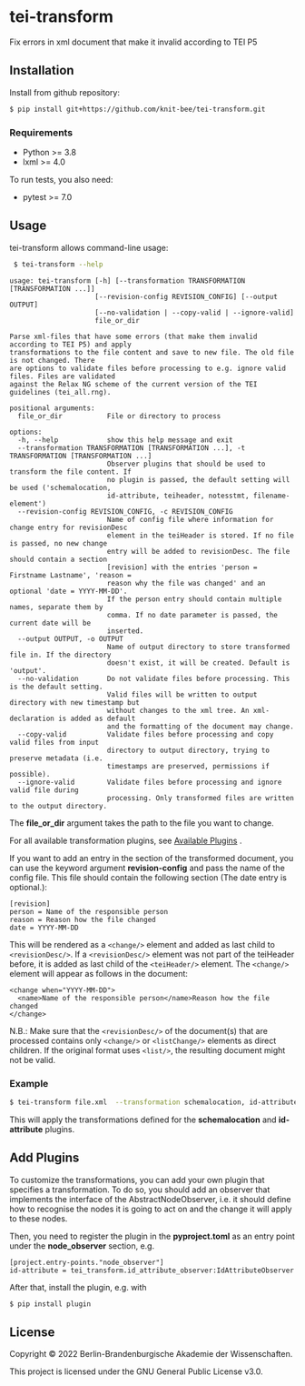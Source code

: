 # tei-transform
Fix errors in xml document that make it invalid according to TEI P5


## Installation
Install from github repository:

```sh
$ pip install git+https://github.com/knit-bee/tei-transform.git
```

### Requirements
* Python >= 3.8
* lxml >= 4.0

To run tests, you also need:

* pytest >= 7.0

## Usage
tei-transform allows command-line usage:
```sh
 $ tei-transform --help
 ```
```
usage: tei-transform [-h] [--transformation TRANSFORMATION [TRANSFORMATION ...]]
                     [--revision-config REVISION_CONFIG] [--output OUTPUT]
                     [--no-validation | --copy-valid | --ignore-valid]
                     file_or_dir

Parse xml-files that have some errors (that make them invalid according to TEI P5) and apply
transformations to the file content and save to new file. The old file is not changed. There
are options to validate files before processing to e.g. ignore valid files. Files are validated
against the Relax NG scheme of the current version of the TEI guidelines (tei_all.rng).

positional arguments:
  file_or_dir           File or directory to process

options:
  -h, --help            show this help message and exit
  --transformation TRANSFORMATION [TRANSFORMATION ...], -t TRANSFORMATION [TRANSFORMATION ...]
                        Observer plugins that should be used to transform the file content. If
                        no plugin is passed, the default setting will be used ('schemalocation,
                        id-attribute, teiheader, notesstmt, filename-element')
  --revision-config REVISION_CONFIG, -c REVISION_CONFIG
                        Name of config file where information for change entry for revisionDesc
                        element in the teiHeader is stored. If no file is passed, no new change
                        entry will be added to revisionDesc. The file should contain a section
                        [revision] with the entries 'person = Firstname Lastname', 'reason =
                        reason why the file was changed' and an optional 'date = YYYY-MM-DD'.
                        If the person entry should contain multiple names, separate them by
                        comma. If no date parameter is passed, the current date will be
                        inserted.
  --output OUTPUT, -o OUTPUT
                        Name of output directory to store transformed file in. If the directory
                        doesn't exist, it will be created. Default is 'output'.
  --no-validation       Do not validate files before processing. This is the default setting.
                        Valid files will be written to output directory with new timestamp but
                        without changes to the xml tree. An xml-declaration is added as default
                        and the formatting of the document may change.
  --copy-valid          Validate files before processing and copy valid files from input
                        directory to output directory, trying to preserve metadata (i.e.
                        timestamps are preserved, permissions if possible).
  --ignore-valid        Validate files before processing and ignore valid file during
                        processing. Only transformed files are written to the output directory.
```

The **file_or_dir** argument takes the path to the file you want to change.

For all available transformation plugins, see [Available Plugins](Available_plugins.md) .

If you want to add an entry in the <revisionDesc/> section of the transformed
document, you can use the keyword argument **revision-config** and pass the name of
the config file. This file should contain the following section (The date entry is optional.):

```
[revision]
person = Name of the responsible person
reason = Reason how the file changed
date = YYYY-MM-DD
```

This will be rendered as a `<change/>` element and added as last child to `<revisionDesc/>`. If
 a `<revisionDesc/>` element was not part of the teiHeader before, it is added as last child
 of the `<teiHeader/>` element. The `<change/>` element will appear as follows in the document:

```
<change when="YYYY-MM-DD">
  <name>Name of the responsible person</name>Reason how the file changed
</change>
```
N.B.: Make sure that the `<revisionDesc/>` of the document(s) that are processed
 contains only `<change/>` or `<listChange/>` elements as direct children. If the
 original format uses `<list/>`, the resulting document might not be valid.


### Example

```sh
$ tei-transform file.xml  --transformation schemalocation, id-attribute
```
This will apply the transformations defined for the **schemalocation** and **id-attribute**
plugins.

## Add Plugins
To customize the transformations, you can add your own plugin that specifies a
transformation. To do so, you should add an observer that implements the interface
of the AbstractNodeObserver, i.e. it should define how to recognise the nodes it
 is going to act on and the change it will apply to these nodes.

Then, you need to register the plugin in the **pyproject.toml** as an entry point under
the **node_observer** section, e.g.

```
[project.entry-points."node_observer"]
id-attribute = tei_transform.id_attribute_observer:IdAttributeObserver
```

After that, install the plugin, e.g. with
```sh
$ pip install plugin
```


## License
Copyright © 2022 Berlin-Brandenburgische Akademie der Wissenschaften.

This project is licensed under the GNU General Public License v3.0.
